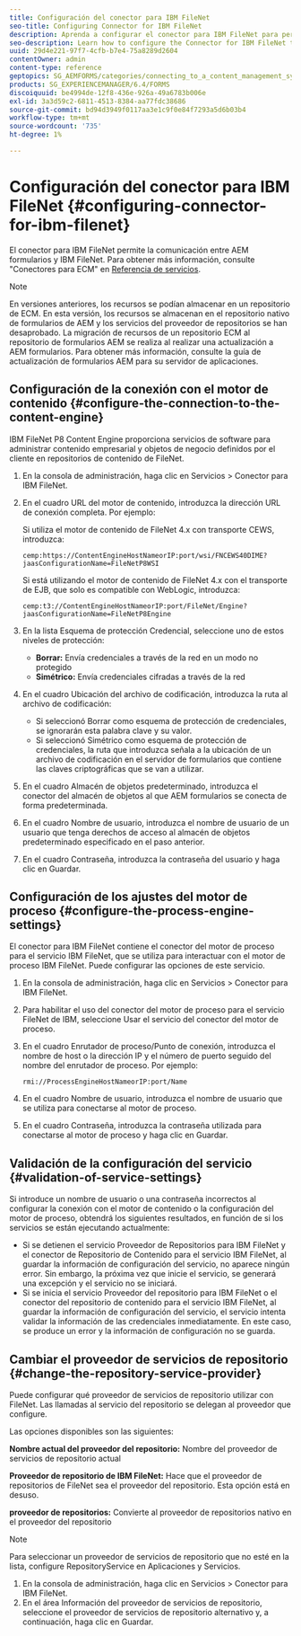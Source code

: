 ```yaml
---
title: Configuración del conector para IBM FileNet
seo-title: Configuring Connector for IBM FileNet
description: Aprenda a configurar el conector para IBM FileNet para permitir la comunicación entre AEM formularios y IBM FileNet.
seo-description: Learn how to configure the Connector for IBM FileNet to enable communication between AEM forms and IBM FileNet.
uuid: 29d4e221-97f7-4cfb-b7e4-75a8289d2604
contentOwner: admin
content-type: reference
geptopics: SG_AEMFORMS/categories/connecting_to_a_content_management_system
products: SG_EXPERIENCEMANAGER/6.4/FORMS
discoiquuid: be4994de-12f8-436e-926a-49a6783b006e
exl-id: 3a3d59c2-6811-4513-8384-aa77fdc38686
source-git-commit: bd94d3949f0117aa3e1c9f0e84f7293a5d6b03b4
workflow-type: tm+mt
source-wordcount: '735'
ht-degree: 1%

---
```


# Configuración del conector para IBM FileNet {#configuring-connector-for-ibm-filenet}

El conector para IBM FileNet permite la comunicación entre AEM formularios y IBM FileNet. Para obtener más información, consulte &quot;Conectores para ECM&quot; en [Referencia de servicios](https://www.adobe.com/go/learn_aemforms_services_63).

>[!NOTE]
>
>En versiones anteriores, los recursos se podían almacenar en un repositorio de ECM. En esta versión, los recursos se almacenan en el repositorio nativo de formularios de AEM y los servicios del proveedor de repositorios se han desaprobado. La migración de recursos de un repositorio ECM al repositorio de formularios AEM se realiza al realizar una actualización a AEM formularios. Para obtener más información, consulte la guía de actualización de formularios AEM para su servidor de aplicaciones.

## Configuración de la conexión con el motor de contenido {#configure-the-connection-to-the-content-engine}

IBM FileNet P8 Content Engine proporciona servicios de software para administrar contenido empresarial y objetos de negocio definidos por el cliente en repositorios de contenido de FileNet.

1. En la consola de administración, haga clic en Servicios > Conector para IBM FileNet.
1. En el cuadro URL del motor de contenido, introduzca la dirección URL de conexión completa. Por ejemplo:

   Si utiliza el motor de contenido de FileNet 4.x con transporte CEWS, introduzca:

   `cemp:https://ContentEngineHostNameorIP:port/wsi/FNCEWS40DIME?jaasConfigurationName=FileNetP8WSI`

   Si está utilizando el motor de contenido de FileNet 4.x con el transporte de EJB, que solo es compatible con WebLogic, introduzca:

   `cemp:t3://ContentEngineHostNameorIP:port/FileNet/Engine?jaasConfigurationName=FileNetP8Engine`

1. En la lista Esquema de protección Credencial, seleccione uno de estos niveles de protección:

   * **Borrar:** Envía credenciales a través de la red en un modo no protegido
   * **Simétrico:** Envía credenciales cifradas a través de la red

1. En el cuadro Ubicación del archivo de codificación, introduzca la ruta al archivo de codificación:

   * Si seleccionó Borrar como esquema de protección de credenciales, se ignorarán esta palabra clave y su valor.
   * Si seleccionó Simétrico como esquema de protección de credenciales, la ruta que introduzca señala a la ubicación de un archivo de codificación en el servidor de formularios que contiene las claves criptográficas que se van a utilizar.

1. En el cuadro Almacén de objetos predeterminado, introduzca el conector del almacén de objetos al que AEM formularios se conecta de forma predeterminada.
1. En el cuadro Nombre de usuario, introduzca el nombre de usuario de un usuario que tenga derechos de acceso al almacén de objetos predeterminado especificado en el paso anterior.
1. En el cuadro Contraseña, introduzca la contraseña del usuario y haga clic en Guardar.

## Configuración de los ajustes del motor de proceso {#configure-the-process-engine-settings}

El conector para IBM FileNet contiene el conector del motor de proceso para el servicio IBM FileNet, que se utiliza para interactuar con el motor de proceso IBM FileNet. Puede configurar las opciones de este servicio.

1. En la consola de administración, haga clic en Servicios > Conector para IBM FileNet.
1. Para habilitar el uso del conector del motor de proceso para el servicio FileNet de IBM, seleccione Usar el servicio del conector del motor de proceso.
1. En el cuadro Enrutador de proceso/Punto de conexión, introduzca el nombre de host o la dirección IP y el número de puerto seguido del nombre del enrutador de proceso. Por ejemplo:

   `rmi://ProcessEngineHostNameorIP:port/Name`

1. En el cuadro Nombre de usuario, introduzca el nombre de usuario que se utiliza para conectarse al motor de proceso.
1. En el cuadro Contraseña, introduzca la contraseña utilizada para conectarse al motor de proceso y haga clic en Guardar.

## Validación de la configuración del servicio {#validation-of-service-settings}

Si introduce un nombre de usuario o una contraseña incorrectos al configurar la conexión con el motor de contenido o la configuración del motor de proceso, obtendrá los siguientes resultados, en función de si los servicios se están ejecutando actualmente:

* Si se detienen el servicio Proveedor de Repositorios para IBM FileNet y el conector de Repositorio de Contenido para el servicio IBM FileNet, al guardar la información de configuración del servicio, no aparece ningún error. Sin embargo, la próxima vez que inicie el servicio, se generará una excepción y el servicio no se iniciará.
* Si se inicia el servicio Proveedor del repositorio para IBM FileNet o el conector del repositorio de contenido para el servicio IBM FileNet, al guardar la información de configuración del servicio, el servicio intenta validar la información de las credenciales inmediatamente. En este caso, se produce un error y la información de configuración no se guarda.

## Cambiar el proveedor de servicios de repositorio {#change-the-repository-service-provider}

Puede configurar qué proveedor de servicios de repositorio utilizar con FileNet. Las llamadas al servicio del repositorio se delegan al proveedor que configure.

Las opciones disponibles son las siguientes:

**Nombre actual del proveedor del repositorio:** Nombre del proveedor de servicios de repositorio actual

**Proveedor de repositorio de IBM FileNet:** Hace que el proveedor de repositorios de FileNet sea el proveedor del repositorio. Esta opción está en desuso.

**proveedor de repositorios:** Convierte al proveedor de repositorios nativo en el proveedor del repositorio

>[!NOTE]
>
>Para seleccionar un proveedor de servicios de repositorio que no esté en la lista, configure RepositoryService en Aplicaciones y Servicios. <!-- Fix broken link(See Managing Services) -->

1. En la consola de administración, haga clic en Servicios > Conector para IBM FileNet.
1. En el área Información del proveedor de servicios de repositorio, seleccione el proveedor de servicios de repositorio alternativo y, a continuación, haga clic en Guardar.
